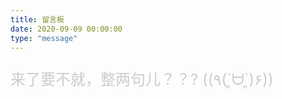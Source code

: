```yaml
---
title: 留言板
date: 2020-09-09 00:00:00
type: "message"
---
```



<p style="font-size: 24px; color: #CCC">
来了要不就，整两句儿？？?
((٩(´͈ᗨ`͈)۶))
</p>
